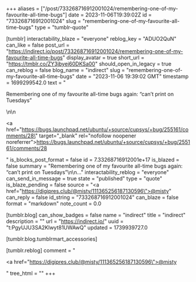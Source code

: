 +++
aliases = ["/post/733268716912001024/remembering-one-of-my-favourite-all-time-bugs"]
date = 2023-11-06T19:39:02Z
id = "733268716912001024"
slug = "remembering-one-of-my-favourite-all-time-bugs"
type = "tumblr-quote"

[tumblr]
interactability_blaze = "everyone"
reblog_key = "ADUO2QuN"
can_like = false
post_url = "https://indirect.io/post/733268716912001024/remembering-one-of-my-favourite-all-time-bugs"
display_avatar = true
short_url = "https://tmblr.co/ZY3jbyej60DKSa00"
should_open_in_legacy = true
can_reblog = false
blog_name = "indirect"
slug = "remembering-one-of-my-favourite-all-time-bugs"
date = "2023-11-06 19:39:02 GMT"
timestamp = 1699299542.0
text = "<p>Remembering one of my favourite all-time bugs again: “can’t print on Tuesdays”</p>\n\n<p><a href=\"https://bugs.launchpad.net/ubuntu/+source/cupsys/+bug/255161/comments/28\" target=\"_blank\" rel=\"nofollow noopener noreferrer\">https://bugs.launchpad.net/ubuntu/+source/cupsys/+bug/255161/comments/28</a></p>"
is_blocks_post_format = false
id = 7.33268716912001e+17
is_blazed = false
summary = "Remembering one of my favourite all-time bugs again: “can’t print on Tuesdays”\n\n..."
interactability_reblog = "everyone"
can_send_in_message = true
state = "published"
type = "quote"
is_blaze_pending = false
source = "<a href=\"https://digipres.club/@misty/111365256187130596\">@misty</a>"
can_reply = false
id_string = "733268716912001024"
can_blaze = false
format = "markdown"
note_count = 0.0

[tumblr.blog]
can_show_badges = false
name = "indirect"
title = "indirect"
description = ""
url = "https://indirect.io/"
uuid = "t:PgyUJU3SA2Klwyt81UWAwQ"
updated = 1739939727.0

[tumblr.blog.tumblrmart_accessories]

[tumblr.reblog]
comment = "<p><a href=\"https://digipres.club/@misty/111365256187130596\">@misty</a></p>"
tree_html = ""
+++
